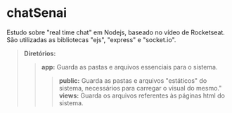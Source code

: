 # chatSenai
Estudo sobre "real time chat" em Nodejs, baseado no vídeo de Rocketseat.
São utilizadas as bibliotecas "ejs", "express" e "socket.io".

> **Diretórios:**
>> **app:** Guarda as pastas e arquivos essenciais para o sistema.  
>>> **public:** Guarda as pastas e arquivos "estáticos" do sistema, necessários para carregar o visual do mesmo."   
>>> **views:** Guarda os arquivos referentes às páginas html do sistema.    
